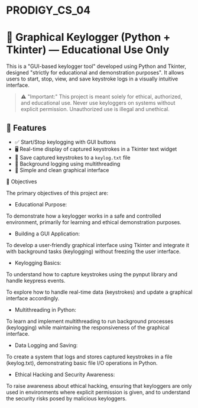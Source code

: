 # PRODIGY_CS_04

# 🧠 Graphical Keylogger (Python + Tkinter) — Educational Use Only

This is a "GUI-based keylogger tool" developed using Python and Tkinter, designed "strictly for educational and demonstration purposes". It allows users to start, stop, view, and save keystroke logs in a visually intuitive interface.

> ⚠️ "Important:" This project is meant solely for ethical, authorized, and educational use. Never use keyloggers on systems without explicit permission. Unauthorized use is illegal and unethical.

## 🎯 Features

- ✅ Start/Stop keylogging with GUI buttons
- 🖥️ Real-time display of captured keystrokes in a Tkinter text widget
- 💾 Save captured keystrokes to a `keylog.txt` file
- 🔁 Background logging using multithreading
- 🎨 Simple and clean graphical interface

🎯 Objectives

The primary objectives of this project are:

- Educational Purpose:

To demonstrate how a keylogger works in a safe and controlled environment, primarily for learning and ethical demonstration purposes.

- Building a GUI Application:

To develop a user-friendly graphical interface using Tkinter and integrate it with background tasks (keylogging) without freezing the user interface.

- Keylogging Basics:

To understand how to capture keystrokes using the pynput library and handle keypress events.

To explore how to handle real-time data (keystrokes) and update a graphical interface accordingly.

- Multithreading in Python:

To learn and implement multithreading to run background processes (keylogging) while maintaining the responsiveness of the graphical interface.

- Data Logging and Saving:

To create a system that logs and stores captured keystrokes in a file (keylog.txt), demonstrating basic file I/O operations in Python.

- Ethical Hacking and Security Awareness:

To raise awareness about ethical hacking, ensuring that keyloggers are only used in environments where explicit permission is given, and to understand the security risks posed by malicious keyloggers.




